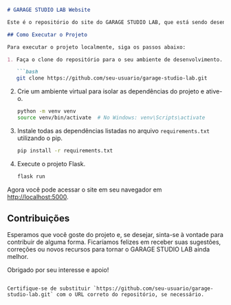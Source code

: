 ```markdown
# GARAGE STUDIO LAB Website

Este é o repositório do site do GARAGE STUDIO LAB, que está sendo desenvolvido utilizando o framework Flask por Efraim Rocha.

## Como Executar o Projeto

Para executar o projeto localmente, siga os passos abaixo:

1. Faça o clone do repositório para o seu ambiente de desenvolvimento.

   ```bash
   git clone https://github.com/seu-usuario/garage-studio-lab.git
   ```

2. Crie um ambiente virtual para isolar as dependências do projeto e ative-o.

   ```bash
   python -m venv venv
   source venv/bin/activate  # No Windows: venv\Scripts\activate
   ```

3. Instale todas as dependências listadas no arquivo `requirements.txt` utilizando o pip.

   ```bash
   pip install -r requirements.txt
   ```

4. Execute o projeto Flask.

   ```bash
   flask run
   ```

Agora você pode acessar o site em seu navegador em [http://localhost:5000](http://localhost:5000).

## Contribuições

Esperamos que você goste do projeto e, se desejar, sinta-se à vontade para contribuir de alguma forma. Ficaríamos felizes em receber suas sugestões, correções ou novos recursos para tornar o GARAGE STUDIO LAB ainda melhor.

Obrigado por seu interesse e apoio!
```

Certifique-se de substituir `https://github.com/seu-usuario/garage-studio-lab.git` com o URL correto do repositório, se necessário.
